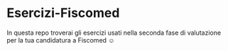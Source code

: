 # Esercizi-Fiscomed
In questa repo troverai gli esercizi usati nella seconda fase di valutazione per la tua candidatura a Fiscomed ☺️
